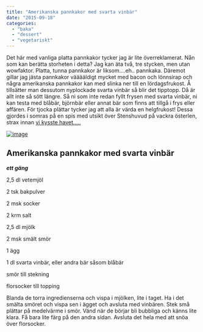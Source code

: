 ```yaml
---
title: "Amerikanska pannkakor med svarta vinbär"
date: "2015-09-18"
categories: 
  - "baka"
  - "dessert"
  - "vegetariskt"
---
```


Det här med vanliga platta pannkakor tycker jag är lite överreklamerat. Nån som kan berätta storheten i detta? Jag kan äta två, tre stycken, men utan wowfaktor. Platta, tunna pannkakor är liksom....eh.. pannkaka. Däremot gillar jag jästa pannkakor vääääldigt mycket med bacon och lönnsirap och några amerikanska pannkakor kan med slinka ner till en lördagsfrukost. Å tillsätter man dessutom nyplockade svarta vinbär så blir det tipptopp. Då är allt inte så sött längre. Så ni som inte redan fyllt frysen med svarta vinbär, ni kan testa med blåbär, björnbär eller annat bär som finns att tillgå i frys eller affären. För tjocka plättar tycker jag att alla är värda en helgfrukost! Dessa gjordes i somras på en spis med utsikt över Stenshuvud på vackra österlen, strax innan [vi kysste havet.....](https://www.youtube.com/watch?v=kCeOcxhq1ok)

[![image](/static/img/image3-1020x765.jpg)](http://import.local/wp-content/uploads/2015/08/image3.jpg)

## Amerikanska pannkakor med svarta vinbär

_**ett gäng**_

2,5 dl vetemjöl

2 tsk bakpulver

2 msk socker

2 krm salt

2,5 dl mjölk

2 msk smält smör

1 ägg

1 dl svarta vinbär, eller andra bär såsom blåbär

smör till stekning

florsocker till topping

Blanda de torra ingredienserna och vispa i mjölken, lite i taget. Ha i det smälta smöret och vispa sen i ägget och avsluta med vinbären. Stek små plättar på medelvärme i smör. Vänd när de börjar bli bubbliga och känns lite klara. Få bara lite färg på den andra sidan. Avsluta det hela med att snöa över florsocker.
